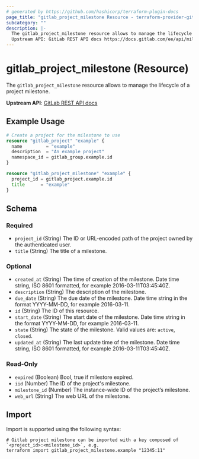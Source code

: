 ```yaml
---
# generated by https://github.com/hashicorp/terraform-plugin-docs
page_title: "gitlab_project_milestone Resource - terraform-provider-gitlab"
subcategory: ""
description: |-
  The gitlab_project_milestone resource allows to manage the lifecycle of a project milestone.
  Upstream API: GitLab REST API docs https://docs.gitlab.com/ee/api/milestones.html
---
```


# gitlab_project_milestone (Resource)

The `gitlab_project_milestone` resource allows to manage the lifecycle of a project milestone.

**Upstream API**: [GitLab REST API docs](https://docs.gitlab.com/ee/api/milestones.html)

## Example Usage

```terraform
# Create a project for the milestone to use
resource "gitlab_project" "example" {
  name         = "example"
  description  = "An example project"
  namespace_id = gitlab_group.example.id
}

resource "gitlab_project_milestone" "example" {
  project_id = gitlab_project.example.id
  title      = "example"
}
```

<!-- schema generated by tfplugindocs -->
## Schema

### Required

- `project_id` (String) The ID or URL-encoded path of the project owned by the authenticated user.
- `title` (String) The title of a milestone.

### Optional

- `created_at` (String) The time of creation of the milestone. Date time string, ISO 8601 formatted, for example 2016-03-11T03:45:40Z.
- `description` (String) The description of the milestone.
- `due_date` (String) The due date of the milestone. Date time string in the format YYYY-MM-DD, for example 2016-03-11.
- `id` (String) The ID of this resource.
- `start_date` (String) The start date of the milestone. Date time string in the format YYYY-MM-DD, for example 2016-03-11.
- `state` (String) The state of the milestone. Valid values are: `active`, `closed`.
- `updated_at` (String) The last update time of the milestone. Date time string, ISO 8601 formatted, for example 2016-03-11T03:45:40Z.

### Read-Only

- `expired` (Boolean) Bool, true if milestore expired.
- `iid` (Number) The ID of the project's milestone.
- `milestone_id` (Number) The instance-wide ID of the project’s milestone.
- `web_url` (String) The web URL of the milestone.

## Import

Import is supported using the following syntax:

```shell
# Gitlab project milestone can be imported with a key composed of `<project_id>:<milestone_id>`, e.g.
terraform import gitlab_project_milestone.example "12345:11"
```
